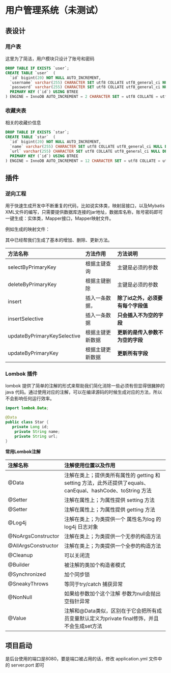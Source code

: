 # 用户管理系统（未测试）

##  表设计
### 用户表

这里为了简洁，用户模块只设计了账号和密码

```sql
DROP TABLE IF EXISTS `user`;
CREATE TABLE `user`  (
  `id` bigint(20) NOT NULL AUTO_INCREMENT,
  `username` varchar(255) CHARACTER SET utf8 COLLATE utf8_general_ci NULL DEFAULT NULL,
  `password` varchar(255) CHARACTER SET utf8 COLLATE utf8_general_ci NULL DEFAULT NULL,
  PRIMARY KEY (`id`) USING BTREE
) ENGINE = InnoDB AUTO_INCREMENT = 2 CHARACTER SET = utf8 COLLATE = utf8_general_ci ROW_FORMAT = Dynamic;
```

### 收藏夹表

相关的收藏价信息

```sql
DROP TABLE IF EXISTS `star`;
CREATE TABLE `star`  (
  `id` bigint(20) NOT NULL AUTO_INCREMENT,
  `name` varchar(255) CHARACTER SET utf8 COLLATE utf8_general_ci NULL DEFAULT NULL,
  `url` varchar(255) CHARACTER SET utf8 COLLATE utf8_general_ci NULL DEFAULT NULL,
  PRIMARY KEY (`id`) USING BTREE
) ENGINE = InnoDB AUTO_INCREMENT = 12 CHARACTER SET = utf8 COLLATE = utf8_general_ci ROW_FORMAT = Dynamic;
```

## 插件
### 逆向工程

用于快速生成开发中不断重复的代码，比如说实体类，映射层接口，以及Mybatis XML文件的编写，只需要提供数据库连接的jar地址，数据库名称，账号密码即可一键生成：实体类，Mapper接口，Mapper映射文件。

例如生成的映射文件：

其中已经帮我们生成了基本的增加、删除、更新方法。

|方法名称| 方法作用 | 方法说明 |
|:--|:--|:--|
| selectByPrimaryKey | 根据主键查询 | 主键是必须的参数 |
| deleteByPrimaryKey | 根据主键删除 | 主键是必须的参数 |
| insert | 插入一条数据，| **除了id之外，必须要有每个字段值** |
| insertSelective | 插入一条数据 | **只会插入不为空的字段** |
| updateByPrimaryKeySelective | 根据主键更新数据 | **更新的是传入参数不为空的字段** |
| updateByPrimaryKey | 根据主键更新数据 | **更新所有字段** |

### Lombok 插件

lombok 提供了简单的注解的形式来帮助我们简化消除一些必须有但显得很臃肿的 java 代码。通过使用对应的注解，可以在编译源码的时候生成对应的方法，所以不会影响任何运行效率。

```java
import lombok.Data;

@Data 
public class Star {
   private Long id;
    private String name;
    private String url;
}
```

**常用Lombok注解**

|注解名称| 注解使用位置以及作用 |
|:--|:--|
| @Data |  注解在类上；提供类所有属性的 getting 和 setting 方法，此外还提供了equals、canEqual、hashCode、toString 方法 |
| @Setter |  注解在属性上；为属性提供 setting 方法 |
| @Setter |  注解在属性上；为属性提供 getting 方法 |
| @Log4j | 注解在类上；为类提供一个 属性名为log 的 log4j 日志对象 |
| @NoArgsConstructor | 注解在类上；为类提供一个无参的构造方法 |
| @AllArgsConstructor  | 注解在类上；为类提供一个全参的构造方法 |
| @Cleanup  | 可以关闭流 |
| @Builder  | 被注解的类加个构造者模式 |
| @Synchronized  | 加个同步锁 |
| @SneakyThrows  | 等同于try/catch 捕获异常 |
| @NonNull  | 如果给参数加个这个注解 参数为null会抛出空指针异常 |
| @Value  | 注解和@Data类似，区别在于它会把所有成员变量默认定义为private final修饰，并且不会生成set方法 |

## 项目启动

是后台使用的端口是8080，要是端口被占用的话，修改 application.yml 文件中的 server.port 即可
